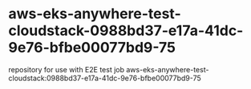 # aws-eks-anywhere-test-cloudstack-0988bd37-e17a-41dc-9e76-bfbe00077bd9-75
repository for use with E2E test job aws-eks-anywhere-test-cloudstack:0988bd37-e17a-41dc-9e76-bfbe00077bd9-75

